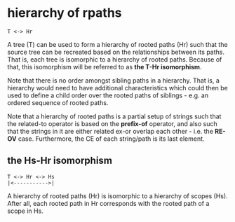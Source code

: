 
# hierarchy of rpaths

```
T <-> Hr
```

A tree (T) can be used to form a hierarchy of rooted paths (Hr) such that the
source tree can be recreated based on the relationships between its paths.
That is, each tree is isomorphic to a hierarchy of rooted paths. Because of
that, this isomorphism will be referred to as **the T-Hr isomorphism**.

Note that there is no order amongst sibling paths in a hierarchy. That is, a
hierarchy would need to have additional characteristics which could then be
used to define a child order over the rooted paths of siblings - e.g. an
ordered sequence of rooted paths.

Note that a hierarchy of rooted paths is a partial setup of strings such that
the related-to operator is based on the **prefix-of** operator, and also such
that the strings in it are either related ex-or overlap each other - i.e. the
**RE-OV** case. Furthermore, the CE of each string/path is its last element.

## the Hs-Hr isomorphism

```
T <-> Hr <-> Hs
|<----------->|
```

A hierarchy of rooted paths (Hr) is isomorphic to a hierarchy of scopes (Hs).
After all, each rooted path in Hr corresponds with the rooted path of a scope
in Hs.

